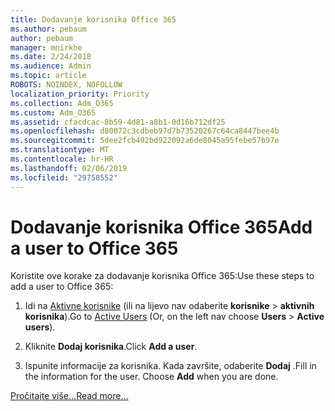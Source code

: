 ```yaml
---
title: Dodavanje korisnika Office 365
ms.author: pebaum
author: pebaum
manager: mnirkhe
ms.date: 2/24/2018
ms.audience: Admin
ms.topic: article
ROBOTS: NOINDEX, NOFOLLOW
localization_priority: Priority
ms.collection: Adm_O365
ms.custom: Adm_O365
ms.assetid: cfacdcac-8b59-4d81-a8b1-0d16b712df25
ms.openlocfilehash: d80072c3cdbeb97d7b73520267c64ca8447bee4b
ms.sourcegitcommit: 5dee2fcb492bd922092a6de8045a95febe57b97e
ms.translationtype: MT
ms.contentlocale: hr-HR
ms.lasthandoff: 02/06/2019
ms.locfileid: "29758552"
---
```

# <a name="add-a-user-to-office-365"></a><span data-ttu-id="f3238-102">Dodavanje korisnika Office 365</span><span class="sxs-lookup"><span data-stu-id="f3238-102">Add a user to Office 365</span></span>

<span data-ttu-id="f3238-103">Koristite ove korake za dodavanje korisnika Office 365:</span><span class="sxs-lookup"><span data-stu-id="f3238-103">Use these steps to add a user to Office 365:</span></span>
  
1. <span data-ttu-id="f3238-104">Idi na [Aktivne korisnike](https://admin.microsoft.com/Adminportal/Home?source=applauncher#/users) (ili na lijevo nav odaberite **korisnike** \> **aktivnih korisnika**).</span><span class="sxs-lookup"><span data-stu-id="f3238-104">Go to [Active Users](https://admin.microsoft.com/Adminportal/Home?source=applauncher#/users) (Or, on the left nav choose **Users** \> **Active users**).</span></span>
    
2. <span data-ttu-id="f3238-105">Kliknite **Dodaj korisnika**.</span><span class="sxs-lookup"><span data-stu-id="f3238-105">Click **Add a user**.</span></span>
    
3. <span data-ttu-id="f3238-p101">Ispunite informacije za korisnika. Kada završite, odaberite **Dodaj** .</span><span class="sxs-lookup"><span data-stu-id="f3238-p101">Fill in the information for the user. Choose **Add** when you are done.</span></span> 
    
[<span data-ttu-id="f3238-108">Pročitajte više...</span><span class="sxs-lookup"><span data-stu-id="f3238-108">Read more...</span></span>](https://support.office.com/article/1970f7d6-03b5-442f-b385-5880b9c256ec)
  

